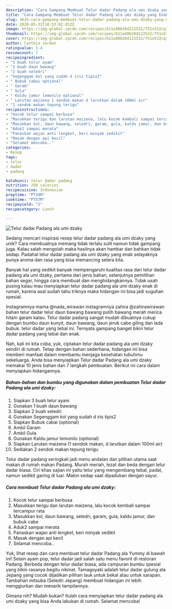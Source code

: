 ```yaml
---
description: "Cara Gampang Membuat Telur dadar Padang ala umi dzaky yang Enak"
title: "Cara Gampang Membuat Telur dadar Padang ala umi dzaky yang Enak"
slug: 3635-cara-gampang-membuat-telur-dadar-padang-ala-umi-dzaky-yang-enak
date: 2020-05-31T10:53:02.012Z
image: https://img-global.cpcdn.com/recipes/b11a40b26d122532/751x532cq70/telur-dadar-padang-ala-umi-dzaky-foto-resep-utama.jpg
thumbnail: https://img-global.cpcdn.com/recipes/b11a40b26d122532/751x532cq70/telur-dadar-padang-ala-umi-dzaky-foto-resep-utama.jpg
cover: https://img-global.cpcdn.com/recipes/b11a40b26d122532/751x532cq70/telur-dadar-padang-ala-umi-dzaky-foto-resep-utama.jpg
author: Cynthia Jordan
ratingvalue: 3.4
reviewcount: 7
recipeingredient:
- "3 buah telur ayam"
- "1 buah daun bawang"
- "2 buah seledri"
- "Segenggam kol yang sudah d iris tipis2"
- " Bubuk cabai optional"
- " Garam"
- " Gula"
- " Kaldu jamur lemonilo optional"
- " Larutan maizena 1 sendok makan d larutkan dalam 100ml air"
- "2 sendok makan tepung terigu"
recipeinstructions:
- "Kocok telur sampai berbusa"
- "Masukkan terigu dan larutan maizena, lalu kocok kembali sampai tercampur rata"
- "Masukkan kol, daun bawang, seledri, garam, gula, kaldu jamur, dan bubuk cabe"
- "Aduk2 sampai merata"
- "Panaskan wajan anti lengket, beri minyak sedikit"
- "Masak dengan api kecil"
- "Selamat mencoba.."
categories:
- Resep
tags:
- telur
- dadar
- padang

katakunci: telur dadar padang 
nutrition: 250 calories
recipecuisine: Indonesian
preptime: "PT34M"
cooktime: "PT57M"
recipeyield: "2"
recipecategory: Lunch

---
```



![Telur dadar Padang ala umi dzaky](https://img-global.cpcdn.com/recipes/b11a40b26d122532/751x532cq70/telur-dadar-padang-ala-umi-dzaky-foto-resep-utama.jpg)

Sedang mencari inspirasi resep telur dadar padang ala umi dzaky yang unik? Cara membuatnya memang tidak terlalu sulit namun tidak gampang juga. Kalau salah mengolah maka hasilnya akan hambar dan bahkan tidak sedap. Padahal telur dadar padang ala umi dzaky yang enak selayaknya punya aroma dan rasa yang bisa memancing selera kita.

Banyak hal yang sedikit banyak mempengaruhi kualitas rasa dari telur dadar padang ala umi dzaky, pertama dari jenis bahan, selanjutnya pemilihan bahan segar, hingga cara membuat dan menghidangkannya. Tidak usah pusing kalau mau menyiapkan telur dadar padang ala umi dzaky enak di rumah, karena asal sudah tahu triknya maka hidangan ini bisa jadi suguhan spesial.

Instagramnya mama @nada_wirawan instagramnya zahira @zahirawirawan bahan telur dadar telur daun bawang bawang putih bawang merah merica hitam garam kalau. Telur dadar padang sangat mudah dibuatnya cukup dengan bumbu daun kunyit, daun bawang, daun jeruk cabe giling dan lada bubuk. telur dadar yang tebal ini. Ternyata gampang banget bikin telur dadar padang yang tebal dan enak.


Nah, kali ini kita coba, yuk, ciptakan telur dadar padang ala umi dzaky sendiri di rumah. Tetap dengan bahan sederhana, hidangan ini bisa memberi manfaat dalam membantu menjaga kesehatan tubuhmu sekeluarga. Anda bisa menyiapkan Telur dadar Padang ala umi dzaky memakai 10 jenis bahan dan 7 langkah pembuatan. Berikut ini cara dalam menyiapkan hidangannya.

<!--inarticleads1-->

##### Bahan-bahan dan bumbu yang digunakan dalam pembuatan Telur dadar Padang ala umi dzaky:

1. Siapkan 3 buah telur ayam
1. Gunakan 1 buah daun bawang
1. Siapkan 2 buah seledri
1. Gunakan Segenggam kol yang sudah d iris tipis2
1. Siapkan  Bubuk cabai (optional)
1. Ambil  Garam
1. Ambil  Gula
1. Gunakan  Kaldu jamur lemonilo (optional)
1. Siapkan  Larutan maizena (1 sendok makan, d larutkan dalam 100ml air)
1. Sediakan 2 sendok makan tepung terigu


Telur dadar padang seringkali jadi menu andalan dan pilihan utama saat makan di rumah makan Padang. Murah meriah, lezat dan beda dengan telur dadar biasa. Ciri khas sajian ini yaitu telur yang mengembang tebal, padat, namun sedikit garing di luar. Makin sedap saat dipadukan dengan sayur. 

<!--inarticleads2-->

##### Cara membuat Telur dadar Padang ala umi dzaky:

1. Kocok telur sampai berbusa
1. Masukkan terigu dan larutan maizena, lalu kocok kembali sampai tercampur rata
1. Masukkan kol, daun bawang, seledri, garam, gula, kaldu jamur, dan bubuk cabe
1. Aduk2 sampai merata
1. Panaskan wajan anti lengket, beri minyak sedikit
1. Masak dengan api kecil
1. Selamat mencoba..


Yuk, lihat resep dan cara membuat telur dadar Padang ala Yummy di bawah ini! Selain ayam pop, telur dadar jadi salah satu menu favorit di restoran Padang. Berbeda dengan telur dadar biasa, ada campuran bumbu spesial yang bikin rasanya begitu nikmat. Tamagoyaki adalah telur dadar gulung ala Jepang yang cocok dijadikan pilihan lauk untuk bekal atau untuk sarapan. Tambahan mitsuba (Seledri Jepang) membuat hidangan ini lebih menggiurkan dan menarik tampilannya. 

Gimana nih? Mudah bukan? Itulah cara menyiapkan telur dadar padang ala umi dzaky yang bisa Anda lakukan di rumah. Selamat mencoba!
